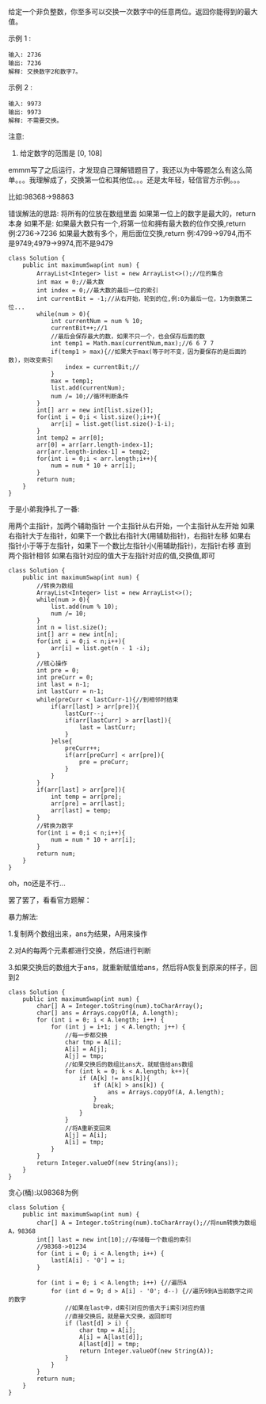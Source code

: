 给定一个非负整数，你至多可以交换一次数字中的任意两位。返回你能得到的最大值。

示例 1 :

    输入: 2736
    输出: 7236
    解释: 交换数字2和数字7。

示例 2 :

    输入: 9973
    输出: 9973
    解释: 不需要交换。

注意:

1. 给定数字的范围是 [0, 108]



emmm写了之后运行，才发现自己理解错题目了，我还以为中等题怎么有这么简单。。。我理解成了，交换第一位和其他位。。。还是太年轻，轻信官方示例。。。

比如:98368->98863

错误解法的思路:
将所有的位放在数组里面
如果第一位上的数字是最大的，return本身
如果不是:
如果最大数只有一个,将第一位和拥有最大数的位作交换,return
例:2736->7236
如果最大数有多个，用后面位交换,return
例:4799->9794,而不是9749;4979->9974,而不是9479

    class Solution {
        public int maximumSwap(int num) {
            ArrayList<Integer> list = new ArrayList<>();//位的集合
            int max = 0;//最大数
            int index = 0;//最大数的最后一位的索引
            int currentBit = -1;//从右开始，轮到的位,例:0为最后一位，1为倒数第二位...
            while(num > 0){
                int currentNum = num % 10;
                currentBit++;//1 
                //最后会保存最大的数，如果不只一个，也会保存后面的数
                int temp1 = Math.max(currentNum,max);//6 6 7 7
                if(temp1 > max){//如果大于max(等于时不变，因为要保存的是后面的数)，则改变索引
                    index = currentBit;//
                }
                max = temp1;
                list.add(currentNum);
                num /= 10;//循环判断条件
            }
            int[] arr = new int[list.size()];
            for(int i = 0;i < list.size();i++){
                arr[i] = list.get(list.size()-1-i);
            }
            int temp2 = arr[0];
            arr[0] = arr[arr.length-index-1];
            arr[arr.length-index-1] = temp2;
            for(int i = 0;i < arr.length;i++){
                num = num * 10 + arr[i];
            }
            return num;
        }
    }



于是小弟我挣扎了一番:

用两个主指针，加两个辅助指针
一个主指针从右开始，一个主指针从左开始
如果右指针大于左指针，如果下一个数比右指针大(用辅助指针)，右指针左移
如果右指针小于等于左指针，如果下一个数比左指针小(用辅助指针)，左指针右移
直到两个指针相邻
如果右指针对应的值大于左指针对应的值,交换值,即可

    class Solution {
        public int maximumSwap(int num) {
            //转换为数组
            ArrayList<Integer> list = new ArrayList<>();
            while(num > 0){
                list.add(num % 10);
                num /= 10;
            }
            int n = list.size();
            int[] arr = new int[n];
            for(int i = 0;i < n;i++){
                arr[i] = list.get(n - 1 -i);
            }
            //核心操作
            int pre = 0;
            int preCurr = 0;
            int last = n-1;
            int lastCurr = n-1;
            while(preCurr < lastCurr-1){//到相邻时结束
                if(arr[last] > arr[pre]){
                    lastCurr--;
                    if(arr[lastCurr] > arr[last]){
                        last = lastCurr;
                    }
                }else{
                    preCurr++;
                    if(arr[preCurr] < arr[pre]){
                        pre = preCurr;
                    }
                }
            }
            if(arr[last] > arr[pre]){
                int temp = arr[pre];
                arr[pre] = arr[last];
                arr[last] = temp;
            }
            //转换为数字
            for(int i = 0;i < n;i++){
                num = num * 10 + arr[i];
            }
            return num;
        }
    }



oh，no还是不行...



罢了罢了，看看官方题解：

暴力解法:

1.复制两个数组出来，ans为结果，A用来操作

2.对A的每两个元素都进行交换，然后进行判断

3.如果交换后的数组大于ans，就重新赋值给ans，然后将A恢复到原来的样子，回到2

    class Solution {
        public int maximumSwap(int num) {
            char[] A = Integer.toString(num).toCharArray();
            char[] ans = Arrays.copyOf(A, A.length);
            for (int i = 0; i < A.length; i++) {
                for (int j = i+1; j < A.length; j++) {
                    //每一步都交换
                    char tmp = A[i];
                    A[i] = A[j];
                    A[j] = tmp;
                    //如果交换后的数组比ans大，就赋值给ans数组
                    for (int k = 0; k < A.length; k++){
                        if (A[k] != ans[k]){
                            if (A[k] > ans[k]) {
                                ans = Arrays.copyOf(A, A.length);
                            }
                            break;
                        }
                    }
                    //将A重新变回来
                    A[j] = A[i];
                    A[i] = tmp;
                }
            }
            return Integer.valueOf(new String(ans));
        }
    }



贪心(桶):以98368为例

    class Solution {
        public int maximumSwap(int num) {
            char[] A = Integer.toString(num).toCharArray();//将num转换为数组A，98368
            int[] last = new int[10];//存储每一个数组的索引
            //98368->01234
            for (int i = 0; i < A.length; i++) {
                last[A[i] - '0'] = i;
            }
            
            for (int i = 0; i < A.length; i++) {//遍历A
                for (int d = 9; d > A[i] - '0'; d--) {//遍历9到A当前数字之间的数字
                    //如果在last中，d索引对应的值大于i索引对应的值
                    //直接交换后，就是最大交换，返回即可
                    if (last[d] > i) {
                        char tmp = A[i];
                        A[i] = A[last[d]];
                        A[last[d]] = tmp;
                        return Integer.valueOf(new String(A));
                    }
                }
            }
            return num;
        }
    }


